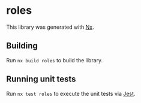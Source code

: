 # roles

This library was generated with [Nx](https://nx.dev).

## Building

Run `nx build roles` to build the library.

## Running unit tests

Run `nx test roles` to execute the unit tests via [Jest](https://jestjs.io).
